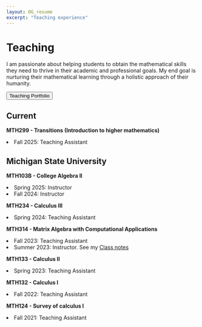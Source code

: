 ```yaml
---
layout: OG_resume
excerpt: "Teaching experience"
---
```


<h1> Teaching </h1>

I am passionate about helping students to obtain the mathematical skills they need to thrive in their academic and professional goals.  My end goal is nurturing their mathematical learning  through a holistic approach of their humanity.

<form action="/Portfolio/teaching_portfolio/" method="get" target="_self"><button class="button"> Teaching Portfolio </button></form>


## Current
<p>
<strong> MTH299 - Transitions (Introduction to higher mathematics)</strong> <br>
<li> Fall 2025: Teaching Assistant </li> 
</p>


## Michigan State University

<p>
<strong> MTH103B - College Algebra II </strong> <br>
<li> Spring 2025: Instructor </li> 
<li> Fall 2024: Instructor </li>
</p>


<p>
<strong> MTH234 - Calculus III </strong> <br>
 <li> Spring 2024: Teaching Assistant </li>
</p>


<p>
<strong> MTH314 - Matrix Algebra with
Computational Applications </strong> <br>
 <li> Fall 2023: Teaching Assistant </li>
 <li> Summer 2023: Instructor. See my <a href="https://michiganstate-my.sharepoint.com/:o:/g/personal/olaveher_msu_edu/Eizk9r3ulUJKsnaMmt6O_MIBU5LGPPLVzmhI2309iSLMEg?e=QaJvKk" target=_blank > Class notes </a> </li>
</p>

<p>
<strong> MTH133 - Calculus II </strong> <br>
 <li> Spring 2023: Teaching Assistant </li>
</p>

<p>
<strong> MTH132 - Calculus I </strong> <br>
 <li> Fall 2022: Teaching Assistant </li>
</p>

<p>
<strong> MTH124 - Survey of calculus I </strong> <br>
 <li> Fall 2021: Teaching Assistant </li>
</p>
